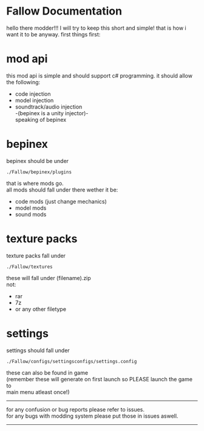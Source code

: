# Fallow Documentation
hello there modder!!!
I will try to keep this short and simple!
that is how i want it to be anyway.
first things first:

# mod api
this mod api is simple and should support c# programming.
it should allow the following:
* code injection
* model injection
* soundtrack/audio injection<br>
-(bepinex is a unity injector)-<br>
speaking of bepinex

# bepinex
bepinex should be under
```
./Fallow/bepinex/plugins
```
that is where mods go.<br>
all mods should fall under there wether it be:<br>
* code mods (just change mechanics)
* model mods
* sound mods
# texture packs
texture packs fall under <br>
```
./Fallow/textures
```
these will fall under (filename).zip<br>
not:
* rar
* 7z
* or any other filetype
# settings
settings should fall under<br>
```
./Fallow/configs/settingsconfigs/settings.config
```
these can also be found in game<br>
(remember these will generate on first launch so PLEASE launch the game to <br>
 main menu atleast once!)<br>
__________
 for any confusion or bug reports please refer to issues.<br>
 for any bugs with modding system please put those in issues aswell.<br>
 _________